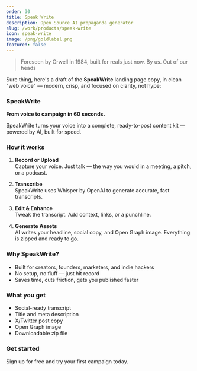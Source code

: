 ```yaml
---
order: 30
title: Speak Write
description: Open Source AI propaganda generator
slug: /work/products/speak-write
icon: speak-write
image: /png/goldlabel.png
featured: false
---
```


> Foreseen by Orwell in 1984, built for reals just now. By us. Out of our heads

Sure thing, here's a draft of the **SpeakWrite** landing page copy, in clean "web voice" — modern, crisp, and focused on clarity, not hype:

### **SpeakWrite**

**From voice to campaign in 60 seconds.**

SpeakWrite turns your voice into a complete, ready-to-post content kit — powered by AI, built for speed.

### How it works

1. **Record or Upload**  
   Capture your voice. Just talk — the way you would in a meeting, a pitch, or a podcast.

2. **Transcribe**  
   SpeakWrite uses Whisper by OpenAI to generate accurate, fast transcripts.

3. **Edit & Enhance**  
   Tweak the transcript. Add context, links, or a punchline.

4. **Generate Assets**  
   AI writes your headline, social copy, and Open Graph image. Everything is zipped and ready to go.

### Why SpeakWrite?

- Built for creators, founders, marketers, and indie hackers
- No setup, no fluff — just hit record
- Saves time, cuts friction, gets you published faster

### What you get

- Social-ready transcript
- Title and meta description
- X/Twitter post copy
- Open Graph image
- Downloadable zip file

### Get started

Sign up for free and try your first campaign today.
